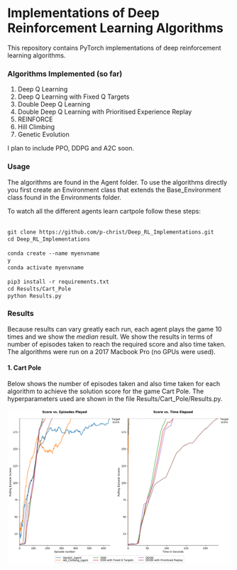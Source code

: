 
# Implementations of Deep Reinforcement Learning Algorithms

This repository contains PyTorch implementations of deep reinforcement learning algorithms. 


### **Algorithms Implemented (so far)** 

1. Deep Q Learning
1. Deep Q Learning with Fixed Q Targets
1. Double Deep Q Learning
1. Double Deep Q Learning with Prioritised Experience Replay
1. REINFORCE
1. Hill Climbing
7. Genetic Evolution

I plan to include PPO, DDPG and A2C soon.

### Usage ###

The algorithms are found in the Agent folder. To use the algorithms directly you first create an Environment class that extends the Base_Environment class found in the Environments folder.  

To watch all the different agents learn cartpole follow these steps:

```commandline

git clone https://github.com/p-christ/Deep_RL_Implementations.git
cd Deep_RL_Implementations

conda create --name myenvname
y
conda activate myenvname

pip3 install -r requirements.txt
cd Results/Cart_Pole
python Results.py

``` 

### **Results**

Because results can vary greatly each run, each agent plays the game 10 times and we show the *median* result. 
We show the results in terms of number of episodes taken to reach the required score
and also time taken. The algorithms were run on a 2017 Macbook Pro (no GPUs were used).

#### **1. Cart Pole**



Below shows the number of episodes taken and also time taken for each algorithm to achieve the solution score for the game Cart Pole. The hyperparameters used are shown in the file Results/Cart_Pole/Results.py.   
 
 ![Cart Pole Results](Results/Cart_Pole/Results_Graph.png)
  

